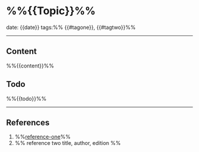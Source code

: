 # %%{{Topic}}%%

date: {{date}}
tags:%% {{#tagone}}, {{#tagtwo}}%%

---
## Content

%%{{content}}%%
## Todo

%%{{todo}}%%

---
## References

1. %%[reference-one](link)%%
2. %% reference two title, author, edition %%
